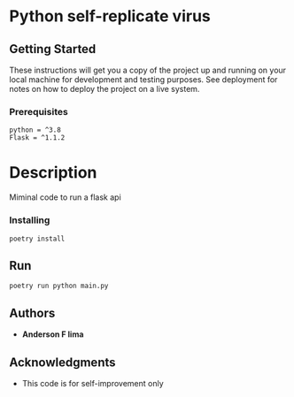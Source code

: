 # Python self-replicate virus

## Getting Started

These instructions will get you a copy of the project up and running on your local machine for development and testing purposes. See deployment for notes on how to deploy the project on a live system.

### Prerequisites
```
python = ^3.8
Flask = ^1.1.2
```

# Description
Miminal code to run a flask api

### Installing

```
poetry install
```

## Run

```
poetry run python main.py
```

## Authors

* **Anderson F lima**

## Acknowledgments

* This code is for self-improvement only

